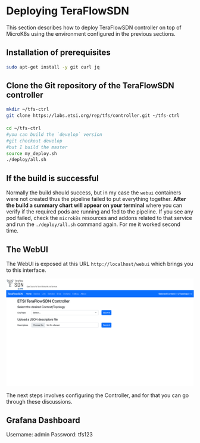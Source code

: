 # Deploying TeraFlowSDN

This section describes how to deploy TeraFlowSDN controller on top of MicroK8s using the environment configured in the previous sections.

## Installation of prerequisites

```bash
sudo apt-get install -y git curl jq
```

## Clone the Git repository of the TeraFlowSDN controller

```bash
mkdir ~/tfs-ctrl
git clone https://labs.etsi.org/rep/tfs/controller.git ~/tfs-ctrl

cd ~/tfs-ctrl
#you can build the `develop` version
#git checkout develop
#but I build the master
source my_deploy.sh
./deploy/all.sh
```

## If the build is successful

Normally the build should success, but in my case the `webui` containers were not created thus the pipeline failed to put everything together. **After the build a summary chart will appear on your terminal** where you can verify if the required pods are running and fed to the pipeline. If you see any pod failed, check the `microk8s` resources and addons related to that service and run the `./deploy/all.sh` command again. For me it worked second time.

## The WebUI

The WebUI is exposed at this URL `http://localhost/webui` which brings you to this interface.

![teraflow-web-ui](./images/teraFlow_WebUI.png)

The next steps involves configuring the Controller, and for that you can go through these discussions.

## Grafana Dashboard

Username: admin
Password: tfs123
